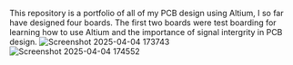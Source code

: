 This repository is a portfolio of all of my PCB design using Altium, I so far have designed four boards.
The first two boards were test boarding for learning how to use Altium and the importance of signal intergrity in PCB design.
![Screenshot 2025-04-04 173743](https://github.com/user-attachments/assets/4f8d477a-bbeb-4c0d-a2a0-1583edaf6809)
![Screenshot 2025-04-04 174552](https://github.com/user-attachments/assets/75d5f4c3-a66d-4e29-9eea-86b4dccb4847)
